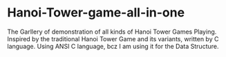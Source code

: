 # Hanoi-Tower-game-all-in-one
The Garllery of demonstration of all kinds of Hanoi Tower Games Playing.
Inspired by the traditional Hanoi Tower Game and its variants, written by C language.
Using ANSI C language, bcz I am using it for the Data Structure.
